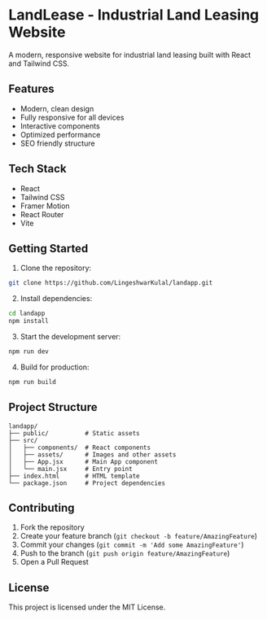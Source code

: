 # LandLease - Industrial Land Leasing Website

A modern, responsive website for industrial land leasing built with React and Tailwind CSS.

## Features

- Modern, clean design
- Fully responsive for all devices
- Interactive components
- Optimized performance
- SEO friendly structure

## Tech Stack

- React
- Tailwind CSS
- Framer Motion
- React Router
- Vite

## Getting Started

1. Clone the repository:
```bash
git clone https://github.com/LingeshwarKulal/landapp.git
```

2. Install dependencies:
```bash
cd landapp
npm install
```

3. Start the development server:
```bash
npm run dev
```

4. Build for production:
```bash
npm run build
```

## Project Structure

```
landapp/
├── public/          # Static assets
├── src/
│   ├── components/  # React components
│   ├── assets/      # Images and other assets
│   ├── App.jsx      # Main App component
│   └── main.jsx     # Entry point
├── index.html       # HTML template
└── package.json     # Project dependencies
```

## Contributing

1. Fork the repository
2. Create your feature branch (`git checkout -b feature/AmazingFeature`)
3. Commit your changes (`git commit -m 'Add some AmazingFeature'`)
4. Push to the branch (`git push origin feature/AmazingFeature`)
5. Open a Pull Request

## License

This project is licensed under the MIT License.
